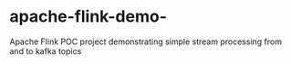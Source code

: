 # apache-flink-demo-
Apache Flink POC project demonstrating simple stream processing from and to kafka topics 
